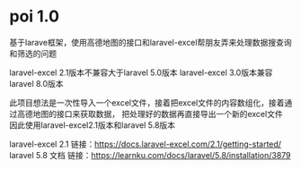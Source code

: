 # poi 1.0

基于larave框架，使用高德地图的接口和laravel-excel帮朋友弄来处理数据搜查询和筛选的问题

laravel-excel 2.1版本不兼容大于laravel 5.0版本
laravel-excel 3.0版本兼容laravel 8.0版本

此项目想法是一次性导入一个excel文件，接着把excel文件的内容数组化，接着通过高德地图的接口来获取数据，
把处理好的数据再直接导出一个新的excel文件
因此使用laravel-excel2.1版本和laravel 5.8版本

laravel-excel 2.1 链接：https://docs.laravel-excel.com/2.1/getting-started/
laravel 5.8 文档 链接：https://learnku.com/docs/laravel/5.8/installation/3879

